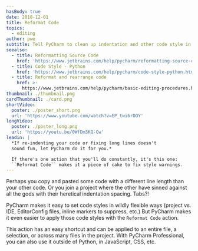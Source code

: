 ```yaml
---
hasBody: true
date: 2018-12-01
title: Reformat Code
topics:
  - editing
author: pwe
subtitle: Tell PyCharm to clean up indentation and other code style in your file.
seealso:
  - title: Reformatting Source Code
    href: 'https://www.jetbrains.com/help/pycharm/reformatting-source-code.html'
  - title: Code Style - Python
    href: 'https://www.jetbrains.com/help/pycharm/code-style-python.html'
  - title: Reformat and rearrange code
    href: >-
      https://www.jetbrains.com/help/pycharm/basic-editing-procedures.html#reformat_rearrange_code
thumbnail: ./thumbnail.png
cardThumbnail: ./card.png
shortVideo:
  poster: ./poster_short.png
  url: 'https://www.youtube.com/watch?v=EP_twi6rDOY'
longVideo:
  poster: ./poster_long.png
  url: 'https://youtu.be/0WfDm3KQ-Cw'
leadin: |
  *If re-indenting your code or fixing long lines doesn't 
  sound fun, let PyCharm do it for you.*

  If there's one action that you'll do constantly, it's this one: 
  ``Reformat Code`` makes it a piece of cake to fix style warnings.
---
```


Perhaps you copy and pasted some code with a different line length than your
other code. Or you join a project where the other have sinned against all the
gods with their heretical indentation spacing. Tabs?!

PyCharm makes it easy to set code styles in wildly flexible ways (project
vs. IDE, EditorConfig files, inline markers to suppress, etc.)
But PyCharm makes it even easier to apply those code styles with the
`Reformat Code` action.

This action has an easy shortcut and can be applied to an entire file,
a selection, or across many files in the project. With PyCharm Professional,
you can also use it outside of Python, in JavaScript, CSS, etc.

